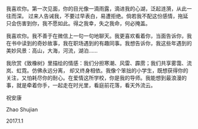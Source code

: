 

我喜欢你。第一次见面，你的目光像一滴雨露，滴进我的心湖，泛起涟漪，从此一往而深。
过来人告诫我，不要过早表白，易遭拒绝。倘若我不配这份感情，拖延只会伤害到你，我不愿如此。得之我幸，失之我命，何必掩盖。

我喜欢你。我不善于在微信上一句一句地聊天。我更喜欢看着你，当面告诉你，我在书中读到的奇妙故事，我在职场遇到的有趣同事。我想告诉你，我这些年遇到的美妙风景：高山，大海，河流，湖泊......

我欣赏《致橡树》里描绘的情感：我们分担寒潮、风雷、霹雳；我们共享雾霭、流岚、虹霓。仿佛永远分离，
却又终身相依。我像个笨拙的小学生，既想获得你的关注，又怕耗尽你的耐心。在爱情这所学校，你是我的导师。我能想到最浪漫的事，就是牵着你手，一起走在时光里，看庭前花落，看天外流云。

祝安康

Zhao Shujian

2017.1.1
